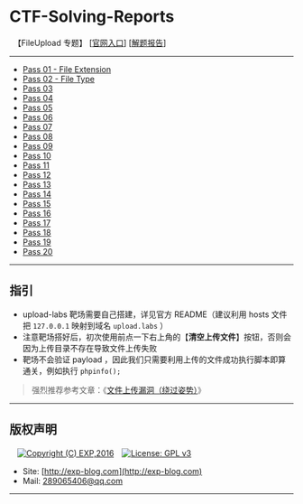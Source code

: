 # CTF-Solving-Reports
　【FileUpload 专题】 [[官网入口](https://github.com/c0ny1/upload-labs)] [[解题报告](https://exp-blog.com/safe/ctf/ctf-jie-ti-bao-gao-dao-hang/)]

------

- [Pass 01 - File Extension](https://github.com/lyy289065406/CTF-Solving-Reports/tree/master/upload-labs/Pass-01)
- [Pass 02 - File Type](https://github.com/lyy289065406/CTF-Solving-Reports/tree/master/upload-labs/Pass-02)
- [Pass 03](https://github.com/lyy289065406/CTF-Solving-Reports/tree/master/upload-labs/Pass-03)
- [Pass 04](https://github.com/lyy289065406/CTF-Solving-Reports/tree/master/upload-labs/Pass-04)
- [Pass 05](https://github.com/lyy289065406/CTF-Solving-Reports/tree/master/upload-labs/Pass-05)
- [Pass 06](https://github.com/lyy289065406/CTF-Solving-Reports/tree/master/upload-labs/Pass-06)
- [Pass 07](https://github.com/lyy289065406/CTF-Solving-Reports/tree/master/upload-labs/Pass-07)
- [Pass 08](https://github.com/lyy289065406/CTF-Solving-Reports/tree/master/upload-labs/Pass-08)
- [Pass 09](https://github.com/lyy289065406/CTF-Solving-Reports/tree/master/upload-labs/Pass-09)
- [Pass 10](https://github.com/lyy289065406/CTF-Solving-Reports/tree/master/upload-labs/Pass-10)
- [Pass 11](https://github.com/lyy289065406/CTF-Solving-Reports/tree/master/upload-labs/Pass-11)
- [Pass 12](https://github.com/lyy289065406/CTF-Solving-Reports/tree/master/upload-labs/Pass-12)
- [Pass 13](https://github.com/lyy289065406/CTF-Solving-Reports/tree/master/upload-labs/Pass-13)
- [Pass 14](https://github.com/lyy289065406/CTF-Solving-Reports/tree/master/upload-labs/Pass-14)
- [Pass 15](https://github.com/lyy289065406/CTF-Solving-Reports/tree/master/upload-labs/Pass-15)
- [Pass 16](https://github.com/lyy289065406/CTF-Solving-Reports/tree/master/upload-labs/Pass-16)
- [Pass 17](https://github.com/lyy289065406/CTF-Solving-Reports/tree/master/upload-labs/Pass-17)
- [Pass 18](https://github.com/lyy289065406/CTF-Solving-Reports/tree/master/upload-labs/Pass-18)
- [Pass 19](https://github.com/lyy289065406/CTF-Solving-Reports/tree/master/upload-labs/Pass-19)
- [Pass 20](https://github.com/lyy289065406/CTF-Solving-Reports/tree/master/upload-labs/Pass-20)

------

## 指引

- upload-labs 靶场需要自己搭建，详见官方 README（建议利用 hosts 文件把 `127.0.0.1` 映射到域名 `upload.labs` ）
- 注意靶场搭好后，初次使用前点一下右上角的【**清空上传文件**】按钮，否则会因为上传目录不存在导致文件上传失败
- 靶场不会验证 payload ，因此我们只需要利用上传的文件成功执行脚本即算通关，例如执行 `phpinfo();`

> 强烈推荐参考文章：《[文件上传漏洞（绕过姿势）](https://thief.one/2016/09/22/%E4%B8%8A%E4%BC%A0%E6%9C%A8%E9%A9%AC%E5%A7%BF%E5%8A%BF%E6%B1%87%E6%80%BB-%E6%AC%A2%E8%BF%8E%E8%A1%A5%E5%85%85/)》

------

## 版权声明

　[![Copyright (C) EXP,2016](https://img.shields.io/badge/Copyright%20(C)-EXP%202016-blue.svg)](http://exp-blog.com)　[![License: GPL v3](https://img.shields.io/badge/License-GPL%20v3-blue.svg)](https://www.gnu.org/licenses/gpl-3.0)
  

- Site: [http://exp-blog.com](http://exp-blog.com) 
- Mail: <a href="mailto:289065406@qq.com?subject=[EXP's Github]%20Your%20Question%20（请写下您的疑问）&amp;body=What%20can%20I%20help%20you?%20（需要我提供什么帮助吗？）">289065406@qq.com</a>


------
